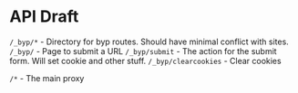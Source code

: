 # API Draft

`/_byp/*` - Directory for byp routes. Should have minimal conflict with sites.
`/_byp/` - Page to submit a URL
`/_byp/submit` - The action for the submit form. Will set cookie and other stuff.
`/_byp/clearcookies` - Clear cookies

`/*` - The main proxy
